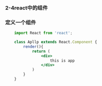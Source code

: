 ### 2-4react中的组件

### 定义一个组件
```jsx
    import React from 'react';

    class Apllp extends React.Component {
        render(){
            return (
                <div>
                    this is app
                </div>
            )
        }
    }
```